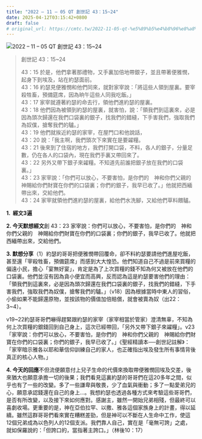 ```yaml
---
title: "2022 – 11 – 05 QT 創世記 43：15~24"
date: 2025-04-12T03:15:42+0800
draft: false
# original_url: https://cmtc.tw/2022-11-05-qt-%e5%89%b5%e4%b8%96%e8%a8%98-43%ef%bc%9a1524
---
```


![2022 – 11 – 05 QT 創世記 43：15\~24](/images/qt.jpg  "2022 – 11 – 05 QT 創世記 43：15\~24")

> 創世記 43：15\~24
>
> 43：15 於是，他們拿著那禮物，又手裏加倍地帶銀子，並且帶著便雅憫，起身下到埃及，站在約瑟面前。  
> 43：16 約瑟見便雅憫和他們同來，就對家宰說：「將這些人領到屋裏。要宰殺牲畜，預備筵席，因為晌午這些人同我吃飯。」  
> 43：17 家宰就遵著約瑟的命去行，領他們進約瑟的屋裏。  
> 43：18 他們因為被領到約瑟的屋裏，就害怕，說：「領我們到這裏來，必是因為頭次歸還在我們口袋裏的銀子，找我們的錯縫，下手害我們，強取我們為奴僕，搶奪我們的驢。」  
> 43：19 他們就挨近約瑟的家宰，在屋門口和他說話，  
> 43：20 說：「我主啊，我們頭次下來實在是要糴糧。  
> 43：21 後來到了住宿的地方，我們打開口袋，不料，各人的銀子，分量足數，仍在各人的口袋內，現在我們手裏又帶回來了。  
> 43：22 另外又帶下銀子來糴糧。不知道先前誰把銀子放在我們的口袋裏。」  
> 43：23 家宰說：「你們可以放心，不要害怕，是你們的　神和你們父親的　神賜給你們財寶在你們的口袋裏；你們的銀子，我早已收了。」他就把西緬帶出來，交給他們。  
> 43：24 家宰就領他們進約瑟的屋裏，給他們水洗腳，又給他們草料餵驢。

**1.  經文3遍**

**2. 今天默想經文**創 43：23 家宰說：你們可以放心，不要害怕，是你們的　神和你們父親的　神賜給你們財寶在你們的口袋裏；你們的銀子，我早已收了。他就把西緬帶出來，交給他們。

**3. 默想分享**（1）約瑟的哥哥把便雅憫帶回覆命，卻不料約瑟要請他們進屋吃飯，甚至還「宰殺牲畜，預備筵席」而感到大大惶恐。他們知道自己不過是前來買糧的偏遠小民，擔心「宴無好宴」，肯定是為了上次買糧的錢不知為何又被放在他們的口袋裏。他們並沒有因為貪小便宜而高興，反而認為這是約瑟要害他們的理由：「領我們到這裏來，必是因為頭次歸還在我們口袋裏的銀子，找我們的錯縫，下手害我們，強取我們為奴僕，搶奪我們的驢。」（v18）因為根據當時中東人的習俗，小偷如果不能歸還原物，並按該物的價值加倍賠償，就會被賣為奴（出22：3\~4）。

v19\~22約瑟哥哥們嚇得趕緊跟約瑟的家宰（家宰相當於管家）澄清無辜，不知為何上次買糧的銀錢回到自己身上，這次已經帶回，「另外又帶下銀子來糴糧」。v23「家宰說：你們可以放心，不要害怕，是你們的　神和你們父親的　神賜給你們財寶在你們的口袋裏；你們的銀子，我早已收了。」《聖經精讀本──創世記註解》：「家宰暗示雅各以耶和華信仰訓練自己的家人，也正確指出埃及發生所有事情背後真正的核心人物。」

**4. 今天的回應**不但流便願意付上兒子生命的代價來換取帶便雅憫回埃及交差，後來猶大也願意承擔一切的後果；我們看見這裏約瑟的哥哥們在這20多年之間，似乎也有了一些的改變。多了一些謙卑與敬畏，少了血氣與衝動；多了一點愛弟兄的心，願意承認錢還在自己的身上…。我想約瑟也透過各種方式來考驗這些哥哥們，是否有所改變，以及接下來如何應對。感謝主，雖然一開始兄弟相殘，但最終可以喜劇收場。更重要的是，神在亞伯拉罕、以撒、雅各這個家族身上的計畫，得以延續。雖然這群哥哥們看來實在糟糕差勁，但是神可以不斷在人生命中工作，使這12個兄弟成為以色列人的12個支派。我們靠人自己，實在是「毫無可誇」之處，就如保羅說的：「但誇口的，當指著主誇口。」（林後10：17）